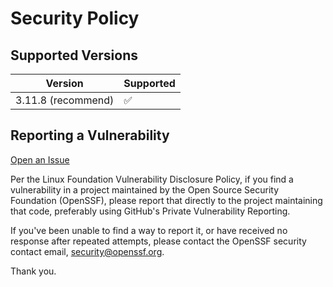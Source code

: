 # Security Policy

## Supported Versions

| Version            | Supported          |
| ------------------ | ------------------ |
| 3.11.8 (recommend) | :white_check_mark: |

## Reporting a Vulnerability

[Open an Issue](https://github.com/Nick2bad4u/BHBot/issues)

Per the Linux Foundation Vulnerability Disclosure Policy, if you find a vulnerability in a project maintained by the Open Source Security Foundation (OpenSSF), please report that directly to the project maintaining that code, preferably using GitHub's Private Vulnerability Reporting.

If you've been unable to find a way to report it, or have received no response after repeated attempts, please contact the OpenSSF security contact email, security@openssf.org.

Thank you.
